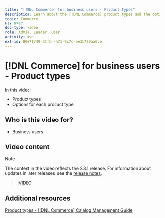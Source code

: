 ```yaml
---
title: "[!DNL Commerce] for business users - Product types"
description: Learn about the [!DNL Commerce] product types and the options for each.
topic: Commerce
kt: 5767
doc-type: video
role: Admin, Leader, User
activity: use
exl-id: 8067f749-31fb-4a71-9c7c-ee31720aa6ce
---
```

# [!DNL Commerce] for business users - Product types

In this video:

- Product types
- Options for each product type

## Who is this video for?

- Business users

## Video content

>[!NOTE]
>
>The content in the video reflects the 2.3.1 release. For information about updates in later releases, see the [release notes](https://experienceleague.adobe.com/docs/commerce-operations/release/notes/overview.html).

>[!VIDEO](https://video.tv.adobe.com/v/35952?quality=12&learn=on)

## Additional resources

[Product types - [!DNL Commerce] Catalog Management Guide](https://experienceleague.adobe.com/docs/commerce-admin/catalog/products/product-create.html#product-types)
